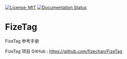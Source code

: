 [![License: MIT](https://img.shields.io/badge/License-MIT-yellow.svg)](https://opensource.org/licenses/MIT)
[![Documentation Status](https://readthedocs.org/projects/fizetag/badge/?version=latest)](https://fizetag.readthedocs.io/zh_CN/latest/?badge=latest)

# FizeTag
FizeTag 参考手册

FizeTag 项目 GitHub : [ https://github.com/fizechan/FizeTag ](https://github.com/fizechan/FizeTag)

